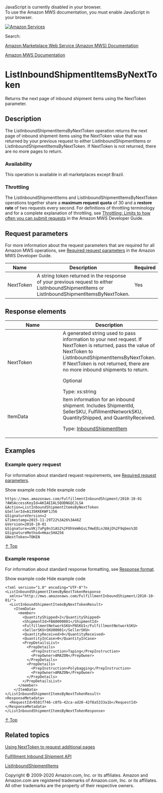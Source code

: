 <div id="MWSDX_noscript">

JavaScript is currently disabled in your browser.  
To use the Amazon MWS documentation, you must enable JavaScript in your
browser.

</div>

<div id="MWSDX_divtop">

[![Amazon
Services](https://images-na.ssl-images-amazon.com/images/G/08/mwsportal/fr_FR/amazonservices.gif "Amazon Services")](http://services.amazon.fr)

<div id="MWSDX_search">

<span id="MWSDX_searchlbl">Search:</span>

</div>

  
<span id="MWSDX_titlebar">[Amazon Marketplace Web Service (Amazon MWS)
Documentation](https://developer.amazonservices.fr/gp/mws/docs.html)</span>

</div>

<div id="MWSDX_divbottom">

<div id="MWSDX_divleft">

<div id="MWSDX_toc">

</div>

</div>

<div id="MWSDX_divright">

<div id="MWSDX_content">

<span id="MWSDX_breadcrumbs">[Amazon MWS
Documentation](https://developer.amazonservices.fr/gp/mws/docs.html)</span>

<div id="FBAInbound_ListInboundShipmentItemsByNextToken"
class="nested0">

ListInboundShipmentItemsByNextToken
===================================

<div class="body">

<span class="ph">Returns the next page of inbound shipment items using
the <span class="keyword parmname">NextToken</span> parameter.</span>

</div>

<div id="Description" class="topic concept nested1">

Description
-----------

<div class="body conbody">

<div class="section">

The <span
class="keyword apiname">ListInboundShipmentItemsByNextToken</span>
operation returns the next page of inbound shipment items using the
<span class="keyword parmname">NextToken</span> value that was returned
by your previous request to either <span
class="keyword apiname">ListInboundShipmentItems</span> or <span
class="keyword apiname">ListInboundShipmentItemsByNextToken</span>. If
<span class="keyword parmname">NextToken</span> is not returned, there
are no more pages to return.

</div>

<div class="section">

### Availability

This operation is available in all marketplaces except Brazil.

</div>

<div class="section">

### Throttling

The <span class="keyword apiname">ListInboundShipmentItems</span> and
<span class="keyword apiname">ListInboundShipmentItemsByNextToken</span>
operations together share a **maximum request quota** of 30 and a
**restore rate** of two requests every second. <span class="ph">For
definitions of throttling terminology and for a complete explanation of
throttling, see
<a href="../dev_guide/DG_Throttling.md" class="xref">Throttling: Limits to how often you can submit requests</a>
in the <span class="ph">Amazon MWS Developer Guide</span>.</span>

</div>

</div>

</div>

<div id="RequestParameters" class="topic reference nested1">

Request parameters
------------------

<div class="body refbody">

<div class="section">

<span class="ph">For more information about the request parameters that
are required for all <span class="ph">Amazon MWS</span> operations, see
<a href="../dev_guide/DG_RequiredRequestParameters.md" class="xref">Required request parameters</a>
in the <span class="ph">Amazon MWS Developer Guide</span>.</span>

</div>

<div class="tablenoborder">

| Name                                            | Description                                                                                                                                                                                                           | Required | Values                                  |
|-------------------------------------------------|-----------------------------------------------------------------------------------------------------------------------------------------------------------------------------------------------------------------------|----------|-----------------------------------------|
| <span class="keyword parmname">NextToken</span> | A string token returned in the response of your previous request to either <span class="keyword apiname">ListInboundShipmentItems</span> or <span class="keyword apiname">ListInboundShipmentItemsByNextToken</span>. | Yes      | <span class="ph">Type: xs:string</span> |

</div>

</div>

</div>

<div id="ResponseElements" class="topic reference nested1">

Response elements
-----------------

<div class="body refbody">

<div class="tablenoborder">

<table id="ResponseElements__ResponseElementsTable" class="table" data-cellpadding="4" data-cellspacing="0" data-summary="" data-frame="border" data-border="1" data-rules="all">
<colgroup>
<col style="width: 50%" />
<col style="width: 50%" />
</colgroup>
<thead>
<tr class="header">
<th>Name</th>
<th>Description</th>
</tr>
</thead>
<tbody>
<tr class="odd">
<td><span class="keyword parmname">NextToken</span></td>
<td>A generated string used to pass information to your next request. If <span class="keyword parmname">NextToken</span> is returned, pass the value of <span class="keyword parmname">NextToken</span> to <span class="keyword apiname">ListInboundShipmentItemsByNextToken</span>. If <span class="keyword parmname">NextToken</span> is not returned, there are no more inbound shipments to return.
<p>Optional</p>
<span class="ph">Type: xs:string</span></td>
</tr>
<tr class="even">
<td><span class="keyword parmname">ItemData</span></td>
<td>Item information for an inbound shipment. Includes <span class="keyword parmname">ShipmentId</span>, <span class="keyword parmname">SellerSKU</span>, <span class="keyword parmname">FulfillmentNetworkSKU</span>, <span class="keyword parmname">QuantityShipped</span>, and <span class="keyword parmname">QuantityReceived</span>.
<p>Type: <a href="FBAInbound_Datatypes.md#InboundShipmentItem" class="xref" title="Item information for an inbound shipment. Submitted with a call to the CreateInboundShipment or UpdateInboundShipment operation.">InboundShipmentItem</a></p></td>
</tr>
</tbody>
</table>

</div>

</div>

</div>

<div id="Examples" class="topic reference nested1">

Examples
--------

<div class="body refbody">

<div class="section">

### Example query request

<span class="ph">For information about standard request requirements,
see
<a href="../dev_guide/DG_RequiredRequestParameters.md" class="xref">Required request parameters</a>.</span>

<span class="ph expander"> <span class="keyword parmname xshow">Show
example code</span> <span class="keyword parmname xhide">Hide example
code</span> </span>

<div class="sectiondiv content">

    https://mws.amazonaws.com/FulfillmentInboundShipment/2010-10-01
    ?AWSAccessKeyId=AKIAEIAL5QODNGQCJLSA
    &Action=ListInboundShipmentItemsByNextToken
    &SellerId=A135KKEKWF1J56
    &SignatureVersion=2
    &Timestamp=2015-11-29T22%3A26%3A46Z
    &Version=2010-10-01
    &Signature=uVKj7aPg9n31AS2%2FOhVeWkGsLTHwEELnJ8AjD%2F9qbms%3D
    &SignatureMethod=HmacSHA256
    &NextToken=TOKEN

<a href="#Examples" class="xref">↑ Top</a>

</div>

</div>

<div class="section">

### Example response

<span class="ph">For information about standard response formatting, see
<a href="../dev_guide/DG_ResponseFormat.md" class="xref">Response format</a>.</span>

<span class="ph expander"> <span class="keyword parmname xshow">Show
example code</span> <span class="keyword parmname xhide">Hide example
code</span> </span>

<div class="sectiondiv content">

    <?xml version="1.0" encoding="UTF-8"?>
    <ListInboundShipmentItemsByNextTokenResponse
      xmlns="http://mws.amazonaws.com/FulfillmentInboundShipment/2010-10-01/">
      <ListInboundShipmentItemsByNextTokenResult>
        <ItemData>
          <member>
            <QuantityShipped>2</QuantityShipped>
            <ShipmentId>FBA0000001</ShipmentId>
            <FulfillmentNetworkSKU>FNSKU1</FulfillmentNetworkSKU>
            <SellerSKU>SKU00001</SellerSKU>
            <QuantityReceived>0</QuantityReceived>
            <QuantityInCase>0</QuantityInCase>
            <PrepDetailsList>
              <PrepDetails>
                <PrepInstruction>Taping</PrepInstruction>
                <PrepOwner>AMAZON</PrepOwner> 
              </PrepDetails>
              <PrepDetails>
                <PrepInstruction>Polybagging</PrepInstruction>
                <PrepOwner>AMAZON</PrepOwner> 
              </PrepDetails>
            </PrepDetailsList>
          </member>
        </ItemData>
    </ListInboundShipmentItemsByNextTokenResult>
    <ResponseMetadata>
      <RequestId>9581f746-c8fb-42ca-ad20-42f8a5333a1b</RequestId>
    </ResponseMetadata>
    </ListInboundShipmentItemsByNextTokenResponse>

<a href="#Examples" class="xref">↑ Top</a>

</div>

</div>

</div>

</div>

<div id="RelatedTopics" class="topic nested1">

Related topics
--------------

<div class="body">

<a href="../dev_guide/DG_NextToken.md" class="xref">Using NextToken to request additional pages</a>

<a href="../fba_inbound/FBAInbound_Overview.md" class="xref">Fulfillment Inbound Shipment API</a>

<a href="FBAInbound_ListInboundShipmentItems.md" class="xref" title="Returns a list of items in a specified inbound shipment, or a list of items that were updated within a specified time frame.">ListInboundShipmentItems</a>

</div>

</div>

</div>

<div id="MWSDX_footer">

Copyright © 2009-2020 Amazon.com, Inc. or its affiliates. Amazon and
Amazon.com are registered trademarks of Amazon.com, Inc. or its
affiliates. All other trademarks are the property of their respective
owners.

</div>

</div>

</div>

<div style="clear: both;">

</div>

</div>

